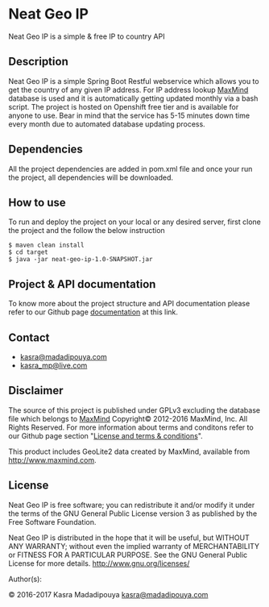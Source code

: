 # Neat Geo IP
Neat Geo IP is a simple & free IP to country API

## Description
Neat Geo IP is a simple Spring Boot Restful webservice which allows you to get the country of any given IP address. For IP address lookup [MaxMind](http://www.maxmind.com) database is used and it is automatically getting updated monthly via a bash script.
The project is hosted on Openshift free tier and is available for anyone to use.
Bear in mind that the service has 5-15 minutes down time every month due to automated database updating process.

## Dependencies
All the project dependencies are added in pom.xml file and once your run the project, all dependencies will be downloaded.

## How to use  
To run and deploy the project on your local or any desired server, first clone the project and the follow the below instruction

	$ maven clean install
	$ cd target  
	$ java -jar neat-geo-ip-1.0-SNAPSHOT.jar

## Project & API documentation
To know more about the project structure and API documentation please refer to our Github page [documentation](http://kasramp.github.io/neatgeoip/documentation.html) at this link.

## Contact
* kasra@madadipouya.com  
* kasra_mp@live.com  
	
## Disclaimer
The source of this project is published under GPLv3 excluding the database file which belongs to [MaxMind](http://www.maxmind.com) Copyright© 2012-2016 MaxMind, Inc. All Rights Reserved. For more information about terms and conditons refer to our Github page section "[License and terms & conditions](http://kasramp.github.io/neatgeoip/#license-and-terms--conditions)".

This product includes GeoLite2 data created by MaxMind, available from
<a href="http://www.maxmind.com">http://www.maxmind.com</a>.

## License
Neat Geo IP is free software; you can redistribute it and/or modify
it under the terms of the GNU General Public License version 3
as published by the Free Software Foundation.

Neat Geo IP is distributed in the hope that it will be useful,
but WITHOUT ANY WARRANTY; without even the implied warranty of
MERCHANTABILITY or FITNESS FOR A PARTICULAR PURPOSE.  See the
GNU General Public License for more details.  <http://www.gnu.org/licenses/>

Author(s):

© 2016-2017 Kasra Madadipouya <kasra@madadipouya.com>
